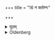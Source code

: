 +++
title = "16 न क्लोम्नः"

+++

<details><summary>मूलम्</summary>

न क्लोम्नः १६
</details>

<details><summary>Oldenberg</summary>

and (not from) the lungs.
</details>
